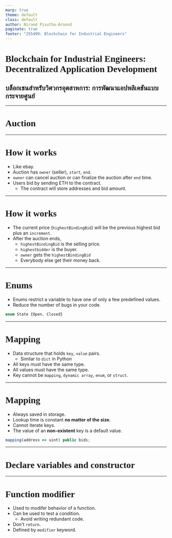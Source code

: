 ```yaml
---
marp: true
theme: default
class: default
author: Nirand Pisutha-Arnond
paginate: true
footer: "255499: Blockchain for Industrial Engineers"
---
```


<style>
@import url('https://fonts.googleapis.com/css2?family=Prompt:ital,wght@0,100;0,300;0,400;0,700;1,100;1,300;1,400;1,700&display=swap');

    :root {
    font-family: Prompt;
    --hl-color: #D57E7E;
}
h1 {
  font-family: Prompt
}
</style>

# Blockchain for Industrial Engineers: Decentralized Application Development

## บล็อกเชนสำหรับวิศวกรอุตสาหการ: การพัฒนาแอปพลิเคชันแบบกระจายศูนย์

---

# Auction

---

# How it works

- Like ebay.
- Auction has `owner` (seller), `start`, `end`.
- `owner` can cancel auction or can finalize the auction after `end` time.
- Users bid by sending ETH to the contract.
  - The contract will store addresses and bid amount.

---

# How it works

- The current price (`highestBindingBid`) will be the previous highest bid plus an `increment`.
- After the auction ends,
  - `highestBindingBid` is the selling price.
  - `highestbidder` is the buyer.
  - `owner` gets the `highestBindingBid`
  - Everybody else get their money back.

---

# Enums

- Enums restrict a variable to have one of only a few predefined values.
- Reduce the number of bugs in your code.

```js
enum State {Open, Closed}
```

---

# Mapping

- Data structure that holds `key`, `value` pairs.
  - Similar to `dict` in Python
- All keys must have the same type.
- All values must have the same type.
- Key cannot be `mapping`, `dynamic array`, `enum`, or `struct`.

---

# Mapping

- Always saved in storage.
- Lookup time is constant **no matter of the size**.
- Cannot iterate keys.
- The value of an **non-existent** key is a default value.

```js
mapping(address => uint) public bids;
```

---

# Declare variables and constructor

---

# Function modifier

- Used to modifer behavior of a function.
- Can be used to test a condition.
  - Avoid writing redundant code.
- Don't `return`.
- Defined by `modifier` keyword.
